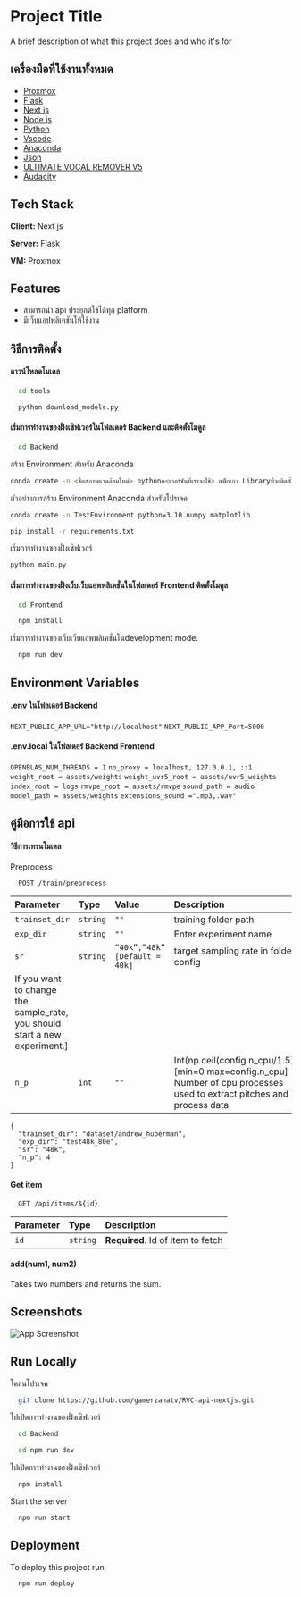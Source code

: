 
# Project Title

A brief description of what this project does and who it's for

## เครื่องมือที่ใช้งานทั้งหมด

 - [Proxmox](https://www.proxmox.com/en/)
 - [Flask](https://flask.palletsprojects.com/en/3.0.x/)
 - [Next js](https://nextjs.org/)
 - [Node js](https://nodejs.org/en)
 - [Python](https://www.python.org/)
 - [Vscode](https://code.visualstudio.com/)
 - [Anaconda](https://www.anaconda.com/)
 - [Json](https://www.json.org/json-en.html)
 - [ULTIMATE VOCAL REMOVER V5](https://ultimatevocalremover.com/)
 - [Audacity](https://www.audacityteam.org/)


## Tech Stack

**Client:** Next js

**Server:** Flask

**VM:** Proxmox


## Features

- สามารถนำ api ประยุกต์ใช้ได้ทุก platform
- มีเว็บแอปพลิเคชันให้ใช้งาน


## วิธีการติดตั้ง
#### ดาวน์โหลดโมเดล
```bash
  cd tools
```
```bash
  python download_models.py
```
#### เริ่มการทำงานของฝั่งเซิฟเวอร์ในโฟลเดอร์ Backend และติดตั้งโมดูล
```bash
  cd Backend
```
สร้าง Environment สำหรับ Anaconda
```bash
conda create -n <ชื่อสภาพแวดล้อมใหม่> python=<เวอร์ชันที่เราจะใช้> แพ็กเกจ Libraryที่จะติดตั้งไปด้วย(ใส่ได้หลายตัว)
```
ตัวอย่างการสร้าง Environment Anaconda สำหรับโปรเจค
```bash
conda create -n TestEnvironment python=3.10 numpy matplotlib
```
```bash
pip install -r requirements.txt
```
เริ่มการทำงานของฝั่งเซิฟเวอร์
```bash
python main.py
```

#### เริ่มการทำงานของฝั่งเว็บเว็บแอพพลิเคชั่นในโฟลเดอร์ Frontend ติดตั้งโมดูล
```bash
  cd Frontend
```
```bash
  npm install
```
เริ่มการทำงานของเว็บเว็บแอพพลิเคชั่นในdevelopment mode.
```bash
  npm run dev
```

## Environment Variables

#### .env ในโฟลเดอร์ Backend
`NEXT_PUBLIC_APP_URL="http://localhost"`
`NEXT_PUBLIC_APP_Port=5000`

#### .env.local ในโฟลเดอร์ Backend Frontend
`OPENBLAS_NUM_THREADS = 1`
`no_proxy = localhost, 127.0.0.1, ::1 `
`weight_root = assets/weights`
`weight_uvr5_root = assets/uvr5_weights`
`index_root = logs`
`rmvpe_root = assets/rmvpe`
`sound_path = audio`
`model_path = assets/weights`
`extensions_sound =".mp3,.wav"`

## คู่มือการใช้ api

#### วิธีการเทรนโมเดล
Preprocess

```http
  POST /train/preprocess
```

| Parameter | Type     | Value      |Description                |
| :-------- | :------- | :----------|:------------------------- |
| `trainset_dir` | `string` |`""`| training folder path |
| `exp_dir` | `string` |`""`| Enter experiment name|
| `sr` | `string` |`“40k”,”48k” [Default = 40k]`| target sampling rate in folder config  ||   warning! [It's caused by you change the sample rate when you continue training.
If you want to change the sample_rate, you should start a new experiment.] |
| `n_p` | `int` |`""`| Int(np.ceil(config.n_cpu/1.5))   [min=0  max=config.n_cpu]                         Number of cpu processes used to extract pitches and process data|

```ตัวอย่าง JSON BODY
{
  "trainset_dir": "dataset/andrew_huberman",
  "exp_dir": "test48k_80e",
  "sr": "48k",
  "n_p": 4
}
```
#### Get item

```http
  GET /api/items/${id}
```

| Parameter | Type     | Description                       |
| :-------- | :------- | :-------------------------------- |
| `id`      | `string` | **Required**. Id of item to fetch |

#### add(num1, num2)

Takes two numbers and returns the sum.

## Screenshots

![App Screenshot](https://via.placeholder.com/468x300?text=App+Screenshot+Here)


## Run Locally

โคลนโปรเจค

```bash
  git clone https://github.com/gamerzahatv/RVC-api-nextjs.git
```

ไปเปิดการทำงานของฝั่งเซิฟเวอร์

```bash
  cd Backend
```
```bash
  cd npm run dev
```

ไปเปิดการทำงานของฝั่งเซิฟเวอร์

```bash
  npm install
```

Start the server

```bash
  npm run start
```


## Deployment

To deploy this project run

```bash
  npm run deploy
```

